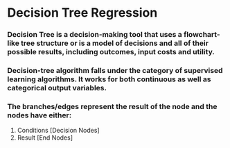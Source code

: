 # Decision Tree Regression

### Decision Tree is a decision-making tool that uses a flowchart-like tree structure or is a model of decisions and all of their possible results, including outcomes, input costs and utility.

### Decision-tree algorithm falls under the category of supervised learning algorithms. It works for both continuous as well as categorical output variables.

### The branches/edges represent the result of the node and the nodes have either:

1. Conditions [Decision Nodes]
2. Result [End Nodes]
